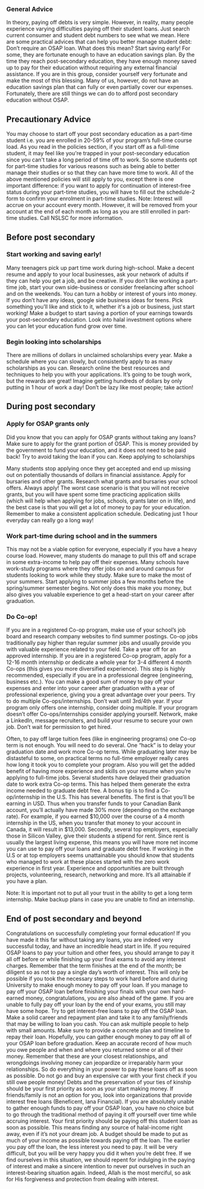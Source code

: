 ### General Advice

In theory, paying off debts is very simple. However, in reality, many people experience varying difficulties paying off their student loans. Just search current consumer and student debt numbers to see what we mean. Here are some practical advices that can help you better manage student debt: Don’t require an OSAP loan. What does this mean? Start saving early! For some, they are fortunate enough to have an education savings plan. By the time they reach post-secondary education, they have enough money saved up to pay for their education without requiring any external financial assistance. If you are in this group, consider yourself very fortunate and make the most of this blessing. Many of us, however, do not have an education savings plan that can fully or even partially cover our expenses. Fortunately, there are still things we can do to afford post secondary education without OSAP.

## Precautionary Advice

You may choose to start off your post secondary education as a part-time student i.e. you are enrolled in 20-59% of your program’s full-time course load. As you read in the policies section, if you start off as a full-time student, it may feel like you're trapped in your post-secondary education since you can't take a long period of time off to work. So some students opt for part-time studies for various reasons such as being able to better manage their studies or so that they can have more time to work. All of the above mentioned policies will still apply to you, except there is one important difference: if you want to apply for continuation of interest-free status during your part-time studies, you will have to fill out the schedule-2 form to confirm your enrolment in part-time studies. Note: Interest will accrue on your account every month. However, it will be removed from your account at the end of each month as long as you are still enrolled in part-time studies. Call NSLSC for more information.

## Before post secondary

### Start working and saving early!

Many teenagers pick up part time work during high-school. Make a decent resume and apply to your local businesses, ask your network of adults if they can help you get a job, and be creative. If you don’t like working a part-time job, start your own side-business or consider freelancing after school and on the weekends. You can turn a hobby or interest of yours into money. If you don’t have any ideas, google side business ideas for teens. Pick something you’ll like and stick to it, whether it's a job or business, just start working! Make a budget to start saving a portion of your earnings towards your post-secondary education. Look into halal investment options where you can let your education fund grow over time.

### Begin looking into scholarships

There are millions of dollars in unclaimed scholarships every year. Make a schedule where you can slowly, but consistently apply to as many scholarships as you can. Research online the best resources and techniques to help you with your applications. It’s going to be tough work, but the rewards are great! Imagine getting hundreds of dollars by only putting in 1 hour of work a day! Don’t be lazy like most people; take action!

## During post secondary

### Apply for OSAP grants only

Did you know that you can apply for OSAP grants without taking any loans? Make sure to apply for the grant portion of OSAP. This is money provided by the government to fund your education, and it does not need to be paid back! Try to avoid taking the loan if you can. Keep applying to scholarships

Many students stop applying once they get accepted and end up missing out on potentially thousands of dollars in financial assistance. Apply for bursaries and other grants. Research what grants and bursaries your school offers. Always apply! The worst case scenario is that you will not receive grants, but you will have spent some time practicing application skills (which will help when applying for jobs, schools, grants later on in life), and the best case is that you will get a lot of money to pay for your education. Remember to make a consistent application schedule. Dedicating just 1 hour everyday can really go a long way!

### Work part-time during school and in the summers

This may not be a viable option for everyone, especially if you have a heavy course load. However, many students do manage to pull this off and scrape in some extra-income to help pay off their expenses. Many schools have work-study programs where they offer jobs on and around campus for students looking to work while they study. Make sure to make the most of your summers. Start applying to summer jobs a few months before the spring/summer semester begins. Not only does this make you money, but also gives you valuable experience to get a head-start on your career after graduation.

### Do Co-op!

If you are in a registered Co-op program, make use of your school’s job board and research company websites to find summer postings. Co-op jobs traditionally pay higher than regular summer jobs and usually provide you with valuable experience related to your field. Take a year off for an approved internship. If you are in a registered Co-op program, apply for a 12-16 month internship or dedicate a whole year for 3-4 different 4 month Co-ops (this gives you more diversified experience). This step is highly recommended, especially if you are in a professional degree (engineering, business etc.). You can make a good sum of money to pay off your expenses and enter into your career after graduation with a year of professional experience, giving you a great advantage over your peers. Try to do multiple Co-ops/internships. Don’t wait until 3rd/4th year. If your program only offers one internship, consider doing multiple. If your program doesn’t offer Co-ops/internships consider applying yourself. Network, make a LinkedIn, message recruiters, and build your resume to secure your own job. Don’t wait for permission to get hired.

Often, to pay off large tuition fees (like in engineering programs) one Co-op term is not enough. You will need to do several. One “hack” is to delay your graduation date and work more Co-op terms. While graduating later may be distasteful to some, on practical terms no full-time employer really cares how long it took you to complete your program. Also you will get the added benefit of having more experience and skills on your resume when you’re applying to full-time jobs. Several students have delayed their graduation date to work extra Co-op terms. This has helped them generate the extra income needed to graduate debt free. A bonus tip is to find a Co-op/internship in the U.S. This has several benefits. The first is that you’ll be earning in USD. Thus when you transfer funds to your Canadian Bank account, you’ll actually have made 30% more (depending on the exchange rate). For example, if you earned $10,000 over the course of a 4 month internship in the US, when you transfer that money to your account in Canada, it will result in $13,000. Secondly, several top employers, especially those in Silicon Valley, give their students a stipend for rent. Since rent is usually the largest living expense, this means you will have more net income you can use to pay off your loans and graduate debt free. If working in the U.S or at top employers seems unattainable you should know that students who managed to work at these places started with the zero work experience in first year. Experience and opportunities are built through projects, volunteering, research, networking and more. It’s all attainable if you have a plan.

Note: It is important not to put all your trust in the ability to get a long term internship. Make backup plans in case you are unable to find an internship.

## End of post secondary and beyond

Congratulations on successfully completing your formal education! If you have made it this far without taking any loans, you are indeed very successful today, and have an incredible head start in life. If you required OSAP loans to pay your tuition and other fees, you should arrange to pay it all off before or while finishing up your final exams to avoid any interest charges. Remember that the term finishes at the end of the month; be diligent so as not to pay a single day’s worth of interest. This will only be possible if you took the necessary steps to work hard before and during University to make enough money to pay off your loan. If you manage to pay off your OSAP loan before finishing your finals with your own hard-earned money, congratulations, you are also ahead of the game. If you are unable to fully pay off your loan by the end of your exams, you still may have some hope. Try to get interest-free loans to pay off the OSAP loan. Make a solid career and repayment plan and take it to any family/friends that may be willing to loan you cash. You can ask multiple people to help with small amounts. Make sure to provide a concrete plan and timeline to repay their loan. Hopefully, you can gather enough money to pay off all of your OSAP loan before graduation. Keep an accurate record of how much you owe people and when and where you returned some or all of their money. Remember that these are your closest relationships, and wrongdoings involving money can jeopardize or irreparably harm your relationships. So do everything in your power to pay these loans off as soon as possible. Do not go and buy an expensive car with your first check if you still owe people money! Debts and the preservation of your ties of kinship should be your first priority as soon as your start making money. If friends/family is not an option for you, look into organizations that provide interest free loans (Beneficent, Iana Financial). If you are absolutely unable to gather enough funds to pay off your OSAP loan, you have no choice but to go through the traditional method of paying it off yourself over time while accruing interest. Your first priority should be paying off this student loan as soon as possible. This means finding any source of halal-income right away, even if it’s not your dream job. A budget should be made to put as much of your income as possible towards paying off the loan. The earlier you pay off the loan, the less interest you need to pay. It will be very difficult, but you will be very happy you did it when you’re debt free. If we find ourselves in this situation, we should repent for indulging in the paying of interest and make a sincere intention to never put ourselves in such an interest-bearing situation again. Indeed, Allah is the most merciful, so ask for His forgiveness and protection from dealing with interest.
